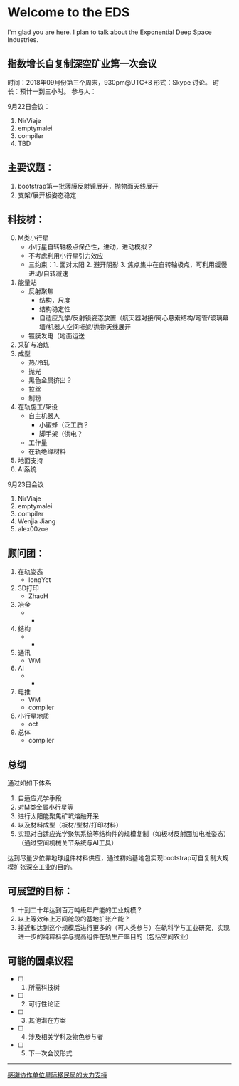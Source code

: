 # Welcome to the EDS

I'm glad you are here. I plan to talk about the Exponential Deep Space Industries.

## 指数增长自复制深空矿业第一次会议

时间：2018年09月份第三个周末，930pm@UTC+8
形式：Skype 讨论。
时长：预计一到三小时。
参与人：

9月22日会议：
1. NirViaje
2. emptymalei
4. compiler
5. TBD

## 主要议题：

1. bootstrap第一批薄膜反射镜展开，抛物面天线展开
2. 支架/展开板姿态稳定

## 科技树：

0. M类小行星
    * 小行星自转轴极点保凸性，进动，进动模拟？
    * 不考虑利用小行星引力效应
    * 三约束：1. 面对太阳 2. 避开阴影 3. 焦点集中在自转轴极点，可利用缓慢进动/自转减速
1. 能量站
    * 反射聚焦
        * 结构，尺度
        * 结构稳定性
        * 自适应光学/反射镜姿态放置（航天器对接/离心悬索结构/弯管/玻璃幕墙/机器人空间桁架/抛物天线展开
    * 镀膜发电（地面运送
2. 采矿与冶炼
3. 成型
    * 热/冷轧
    * 抛光
    * 黑色金属挤出？
    * 拉丝
    * 制粉
4. 在轨施工/架设
    * 自主机器人
        * 小蜜蜂（泛工质？
        * 脚手架（供电？
    * 工作量
    * 在轨绝缘材料
5. 地面支持
6. AI系统

9月23日会议
1. NirViaje
2. emptymalei
4. compiler
5. Wenjia Jiang
3. alex00zoe

## 顾问团：
1. 在轨姿态
    * longYet
2. 3D打印
    * ZhaoH
3. 冶金
    * -
4. 结构
    * -
5. 通讯
    * WM
6. AI
    * -
7. 电推
    * WM
    * compiler
8. 小行星地质
    * oct
9. 总体
    * compiler

## 总纲

通过如如下体系

1. 自适应光学手段
2. 对M类金属小行星等
3. 进行太阳能聚焦矿坑熔融开采
4. 以及材料成型（板材/型材/打印材料）
5. 实现对自适应光学聚焦系统等结构件的规模复制（如板材反射面加电推姿态）（通过空间机械关节系统与AI工具）

达到尽量少依靠地球组件材料供应，通过初始基地包实现bootstrap可自复制大规模扩张深空工业的目的。

## 可展望的目标：

1. 十到二十年达到百万吨级年产能的工业规模？
2. 以上等效年上万间舱段的基地扩张产能？
3. 接近和达到这个规模后进行更多的（可人类参与）在轨科学与工业研究，实现进一步的纯粹科学与提高组件在轨生产率目的（包括空间农业）

## 可能的圆桌议程

- [ ] 1. 所需科技树
- [ ] 2. 可行性论证
- [ ] 3. 其他潜在方案
- [ ] 4. 涉及相关学科及物色参与者
- [ ] 5. 下一次会议形式

---
[感谢协作单位星际移民局的大力支持](https://github.com/InterImm/roundTable/issues/4)

<!-- ## Let me know several or a few

* one
* two
* ..

is this really what i'm looking for?

## How this happened?

* automatic jekyll? -->
